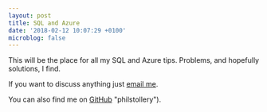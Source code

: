 ```yaml
---
layout: post
title: SQL and Azure
date: '2018-02-12 10:07:29 +0100'
microblog: false
---
```

This will be the place for all my SQL and Azure tips. Problems, and hopefully solutions, I find.

If you want to discuss anything just [email me](mailto:phil@stollerys.co.uk).

You can also find me on [GitHub](https://github.com/PhilStollery) "philstollery").
